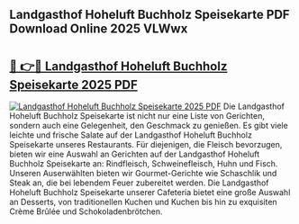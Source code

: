 ## Landgasthof Hoheluft Buchholz Speisekarte PDF Download Online 2025 VLWwx

# <h2><a href="http://gcc384b.nevu.top/?p=Landgasthof+Hoheluft+Buchholz+Speisekarte">🔗 👉🔴 Landgasthof Hoheluft Buchholz Speisekarte 2025 PDF</a></h2>

[![Landgasthof Hoheluft Buchholz Speisekarte 2025 PDF](https://i.imgur.com/dBaPXMq.png)](http://gcc384b.nevu.top/?p=Landgasthof+Hoheluft+Buchholz+Speisekarte)
Die Landgasthof Hoheluft Buchholz Speisekarte ist nicht nur eine Liste von Gerichten, sondern auch eine Gelegenheit, den Geschmack zu genießen. Es gibt viele leichte und frische Salate auf der Landgasthof Hoheluft Buchholz Speisekarte unseres Restaurants. Für diejenigen, die Fleisch bevorzugen, bieten wir eine Auswahl an Gerichten auf der Landgasthof Hoheluft Buchholz Speisekarte an: Rindfleisch, Schweinefleisch, Huhn und Fisch. Unseren Auserwählten bieten wir Gourmet-Gerichte wie Schaschlik und Steak an, die bei lebendem Feuer zubereitet werden. Die Landgasthof Hoheluft Buchholz Speisekarte unserer Cafeteria bietet eine große Auswahl an Desserts, von traditionellen Kuchen und Kuchen bis hin zu exquisiten Crème Brûlée und Schokoladenbrötchen.
